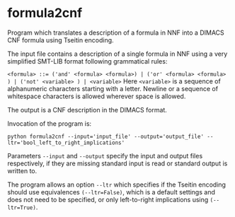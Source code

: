 # formula2cnf

Program which translates a description of a formula in NNF into a DIMACS CNF formula using Tseitin encoding.

The input file contains a description of a single formula in NNF using a very simplified SMT-LIB format following grammatical rules:

`<formula> ::= ('and' <formula> <formula>)
          | ('or' <formula> <formula> )
          | ('not' <variable> )
          | <variable>`
Here `<variable>` is a sequence of alphanumeric characters starting with a letter. 
Newline or a sequence of whitespace characters is allowed wherever space is allowed.

The output is a CNF description in the DIMACS format.

Invocation of the program is:

`python formula2cnf --input='input_file' --output='output_file' --ltr='bool_left_to_right_implications'`

Parameters `--input` and `--output` specify the input and output files respectively, 
if they are missing standard input is read or standard output is written to.

The program allows an option `--ltr` which specifies if the Tseitin encoding should use equivalences
`(--ltr=False)`, which is a default settings and does not need to be specified, or only left-to-right implications using `(--ltr=True)`.
